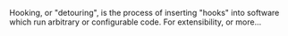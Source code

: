 Hooking, or "detouring", is the process of inserting "hooks" into software which run arbitrary or configurable code. For extensibility, or more...